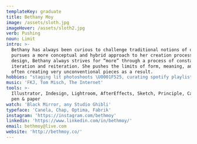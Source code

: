 ```yaml
---
templateKey: graduate
title: Bethany Moy
image: /assets/sloth.jpg
imageHover: /assets/sloth2.jpg
verb: Pushing
noun: Limit
intro: >-
  Bethany has always been curious to challenge traditional notions of design and
  pursues a more conceptual and hybrid approach to her creation process. Through
  design, Bethany always strives for “more” through a process of constant
  iteration and reiteration. She pushes the limits of form, meaning, and beauty
  often creating very unconventional pieces as a result.
hobbies: "staging lit photoshoots \U0001F525, curating spotify playlists, finding the next best spot to eat \U0001F37D"
music: 'FKJ, Tom Misch, The Internet'
tools: >-
  Illustrator, Indesign, Lightroom, AfterEffects, Sketch, Principle, Canon 6D,
  pen & paper
watch: 'Black Mirror, any Studio Ghibli'
typeface: 'Canela, Chap, Optima, Fabrik'
instagram: 'https://instagram.com/bethmoy'
linkedin: 'https://www.linkedin.com/in/bethmoy/'
email: bethmoy@live.com
website: 'http://bethmoy.co/'
---
```


